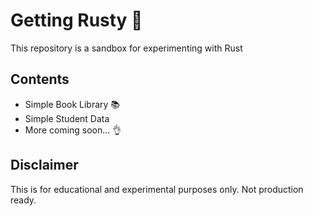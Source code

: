 # Getting Rusty 🦀

This repository is a sandbox for experimenting with Rust 

## Contents
- Simple Book Library 📚
- Simple Student Data
- More coming soon... 👌

## Disclaimer
This is for educational and experimental purposes only. Not production ready.
